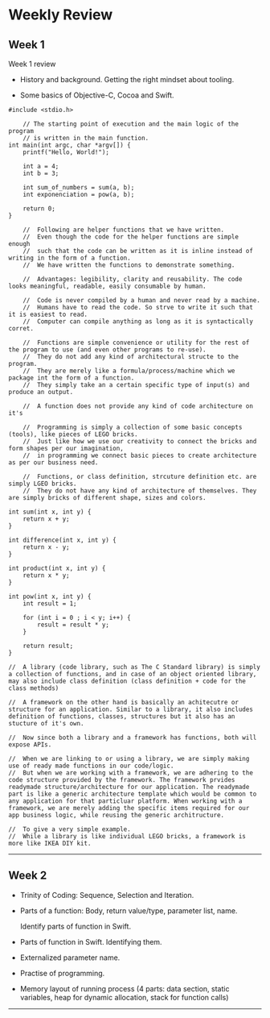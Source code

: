 # Weekly Review

## Week 1

Week 1 review

-   History and background. Getting the right mindset about tooling.

-   Some basics of Objective-C, Cocoa and Swift.

```
#include <stdio.h>

    // The starting point of execution and the main logic of the program
    // is written in the main function.
int main(int argc, char *argv[]) {
    printf("Hello, World!");

    int a = 4;
    int b = 3;

    int sum_of_numbers = sum(a, b);
    int exponenciation = pow(a, b);

    return 0;
}

    //  Following are helper functions that we have written.
    //  Even though the code for the helper functions are simple enough
    //  such that the code can be written as it is inline instead of writing in the form of a function.
    //  We have written the functions to demonstrate something.

    //  Advantages: legibility, clarity and reusability. The code looks meaningful, readable, easily consumable by human.

    //  Code is never compiled by a human and never read by a machine.
    //  Humans have to read the code. So strve to write it such that it is easiest to read.
    //  Computer can compile anything as long as it is syntactically corret.

    //  Functions are simple convenience or utility for the rest of the program to use (and even other programs to re-use).
    //  They do not add any kind of architectural structe to the program.
    //  They are merely like a formula/process/machine which we package int the form of a function.
    //  They simply take an a certain specific type of input(s) and produce an output.

    //  A function does not provide any kind of code architecture on it's 

    //  Programming is simply a collection of some basic concepts (tools), like pieces of LEGO bricks.
    //  Just like how we use our creativity to connect the bricks and form shapes per our imagination,
    //  in programming we connect basic pieces to create architecture as per our business need.

    //  Functions, or class definition, strcuture definition etc. are simply LGEO bricks.
    //  They do not have any kind of architecture of themselves. They are simply bricks of different shape, sizes and colors.

int sum(int x, int y) {
    return x + y;
}

int difference(int x, int y) {
    return x - y;
}

int product(int x, int y) {
    return x * y;
}

int pow(int x, int y) {
    int result = 1;

    for (int i = 0 ; i < y; i++) {
        result = result * y;
    }

    return result;
}

//  A library (code library, such as The C Standard library) is simply a collection of functions, and in case of an object oriented library, may also include class definition (class definition + code for the class methods)

//  A framework on the other hand is basically an achitecutre or structure for an application. Similar to a library, it also includes definition of functions, classes, structures but it also has an stucture of it's own.

//  Now since both a library and a framework has functions, both will expose APIs.

//  When we are linking to or using a library, we are simply making use of ready made functions in our code/logic.
//  But when we are working with a framework, we are adhering to the code structure provided by the framework. The framework prvides readymade structure/architecture for our application. The readymade part is like a generic architecture template which would be common to any application for that particluar platform. When working with a framework, we are merely adding the specific items required for our app business logic, while reusing the generic architructure.

//  To give a very simple example.
//  While a library is like individual LEGO bricks, a framework is more like IKEA DIY kit.
```

---

## Week 2

-   Trinity of Coding: Sequence, Selection and Iteration.

-   Parts of a function: Body, return value/type, parameter list, name.

    Identify parts of function in Swift.

-   Parts of function in Swift. Identifying them.

-   Externalized parameter name.

-   Practise of programming.

-   Memory layout of running process (4 parts: data section, static variables, heap for dynamic allocation, stack for function calls)

---
